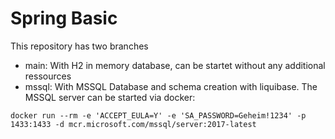 # Spring Basic
This repository has two branches
- main: With H2 in memory database, can be startet without any additional ressources
- mssql: With MSSQL Database and schema creation with liquibase. The MSSQL server can be started via docker:

```
docker run --rm -e 'ACCEPT_EULA=Y' -e 'SA_PASSWORD=Geheim!1234' -p 1433:1433 -d mcr.microsoft.com/mssql/server:2017-latest
```
